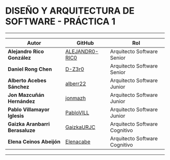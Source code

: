 # DISEÑO Y ARQUITECTURA DE SOFTWARE - PRÁCTICA 1

---
| Autor                           | GitHub                                              |  Rol                          |
|---------------------------------|-----------------------------------------------------|-------------------------------|
| **Alejandro Rico González**     | [ALEJANDR0-RIC0](https://github.com/ALEJANDR0-RIC0) | Arquitecto Software Senior    |
| **Daniel Rong Chen**            | [D-Z3r0](https://github.com/D-Z3r0)                 | Arquitecto Software Senior    |
| **Alberto Acebes Sánchez**      | [alberr22](https://github.com/alberr22)             | Arquitecto Software Junior    |
| **Jon Mazcuñán Hernández**      | [jonmazh](https://github.com/jonmazh)               | Arquitecto Software Junior    |
| **Pablo Villamayor Iglesis**    | [PabloVILL](http://github.com/PabloVILL)            | Arquitecto Software Junior    |
| **Gaizka Aranbarri Berasaluze** | [GaizkaURJC](https://github.com/GaizkaURJC)         | Arquitecto Software Cognitivo |
| **Elena Ceinos Abeijón**        | [Elenacabe](https://github.com/Elenacabe)           | Arquitecto Software Cognitivo |

---

